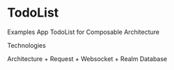# TodoList

Examples App TodoList for Composable Architecture

Technologies

Architecture + Request + Websocket + Realm Database
